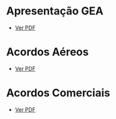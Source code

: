 <!-- index.html -->
<!DOCTYPE html>
<html lang="pt">
<head>
  <meta charset="UTF-8">
  <title>PDFs GEA</title>
</head>
<body>
  <h1>Apresentação GEA</h1>
  <ul>
    <li><a href="[Apresentaçao_corporativa_v2]_GEA_jan.25.pdf" target="_blank">Ver PDF</a></li>
  </ul>
  <h1>Acordos Aéreos</h1>
  <ul>
    <li><a href="Acordos_Aereos_GEA_ago.24.pdf" target="_blank">Ver PDF</a></li>
  </ul>
    <h1>Acordos Comerciais</h1>
  <ul>
    <li><a href="Tabela_Comissões_GEA_2024.pdf" target="_blank">Ver PDF</a></li>
  </ul>
</body>
</html>
